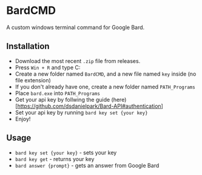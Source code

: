 # BardCMD
A custom windows terminal command for Google Bard.
## Installation
- Download the most recent `.zip` file from releases.
- Press `Win + R` and type C:
- Create a new folder named `BardCMD`, and a new file named `key` inside (no file extension)
- If you don't already have one, create a new folder named `PATH_Programs`
- Place `bard.exe` into `PATH_Programs`
- Get your api key by follwing the guide (here)[https://github.com/dsdanielpark/Bard-API#authentication]
- Set your api key by running `bard key set {your key}`
- Enjoy!
## Usage
- `bard key set {your key}` - sets your key
- `bard key get` - returns your key
- `bard answer {prompt}` - gets an answer from Google Bard
